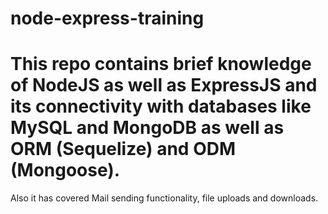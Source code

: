 # node-express-training
# This repo contains brief knowledge of NodeJS as well as ExpressJS and its connectivity with databases like MySQL and MongoDB as well as ORM (Sequelize) and ODM (Mongoose).
Also it has covered Mail sending functionality, file uploads and downloads.
